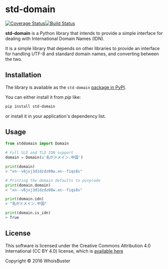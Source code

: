# std-domain

[![Coverage Status](https://coveralls.io/repos/github/EvanDarwin/std-domain/badge.svg?branch=master)](https://coveralls.io/github/EvanDarwin/std-domain?branch=master)[![Build Status](https://travis-ci.org/GhostArray/std-domain.svg?branch=master)](https://travis-ci.org/GhostArray/std-domain)

**std-domain** is a Python library that intends to provide a simple interface for dealing with International Domain Names (IDN).
 
It is a simple library that depends on other libraries to provide an interface for handling UTF-8 and standard domain names, and converting between the two.

## Installation

The library is available as the ``std-domain`` [package in PyPI](https://pypi.python.org/pypi?name=std-domain&version=0.0.1&:action=display).

You can either install it from *pip* like:

```sh
pip install std-domain
```

or install it in your application's dependency list.

## Usage

```python
from stddomain import Domain

# Full SLD and TLD IDN support
domain = Domain(u'名がドメイン.中国')

print(domain)
> "xn--v8jxj3d1dzdz08w.xn--fiqs8s"

# Printing the domain defaults to punycode
print(domain.domain)
> "xn--v8jxj3d1dzdz08w.xn--fiqs8s"

print(domain.idn)
> "名がドメイン.中国"

print(domain.is_idn)
> True
```

## License

This software is licensed under the Creative Commons Attribution 4.0 International (CC BY 4.0) license, which is [available here](https://creativecommons.org/licenses/by/4.0/)

Copyright &copy; 2016 WhoisBuster